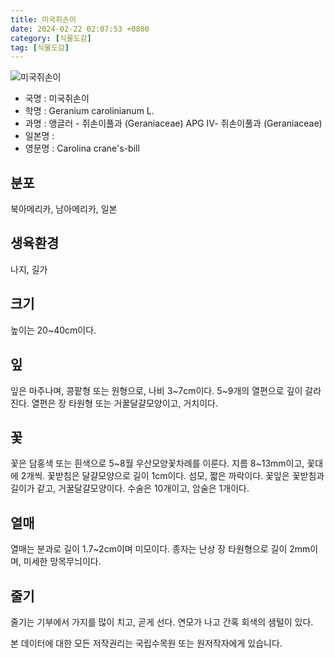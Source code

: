 ```yaml
---
title: 미국쥐손이
date: 2024-02-22 02:07:53 +0800
category: [식물도감]
tag: [식물도감]
---
```




![미국쥐손이](/fileUpload/plants/basic/Geraniaceae/Geranium/P000000724/P000000724_220206_1_th2.jpg)
- 국명 : 미국쥐손이
- 학명 : Geranium carolinianum L.
- 과명 : 앵글러 - 쥐손이풀과 (Geraniaceae) APG Ⅳ- 쥐손이풀과 (Geraniaceae)
- 일본명 : 
- 영문명 : Carolina crane's-bill


## 분포
북아메리카, 남아메리카, 일본 
## 생육환경
나지, 길가
## 크기
높이는 20~40cm이다.
## 잎
잎은 마주나며, 콩팥형 또는 원형으로, 나비 3~7cm이다. 5~9개의 열편으로 깊이 갈라진다. 열편은 장 타원형 또는 거꿀달걀모양이고, 거치이다.
## 꽃
꽃은 담홍색 또는 흰색으로 5~8월 우산모양꽃차례를 이룬다. 지름 8~13mm이고, 꽃대에 2개씩. 꽃받침은 달걀모양으로 길이 1cm이다. 섬모, 짧은 까락이다. 꽃잎은 꽃받침과 길이가 같고, 거꿀달걀모양이다. 수술은 10개이고, 암술은 1개이다.
## 열매
열매는 분과로 길이 1.7~2cm이며  미모이다. 종자는 난상 장 타원형으로 길이 2mm이며, 미세한 망목무늬이다.
## 줄기
줄기는 기부에서 가지를 많이 치고, 곧게 선다. 연모가 나고 간혹 회색의 샘털이 있다.






본 데이터에 대한 모든 저작권리는 국립수목원 또는 원저작자에게 있습니다.
